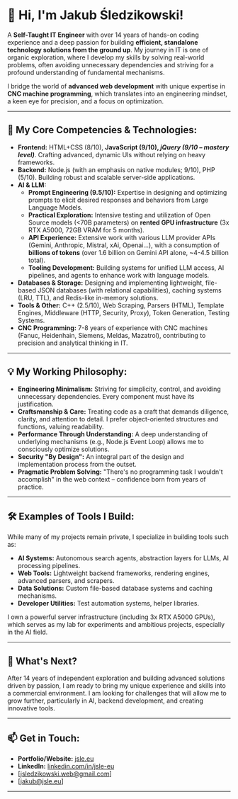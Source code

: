 # 👋 Hi, I'm Jakub Śledzikowski!

A **Self-Taught IT Engineer** with over 14 years of hands-on coding experience and a deep passion for building **efficient, standalone technology solutions from the ground up**. My journey in IT is one of organic exploration, where I develop my skills by solving real-world problems, often avoiding unnecessary dependencies and striving for a profound understanding of fundamental mechanisms.

I bridge the world of **advanced web development** with unique expertise in **CNC machine programming**, which translates into an engineering mindset, a keen eye for precision, and a focus on optimization.

---

## 🚀 My Core Competencies & Technologies:

*   **Frontend:** HTML+CSS (8/10), **JavaScript (9/10), *jQuery (9/10 – mastery level)***. Crafting advanced, dynamic UIs without relying on heavy frameworks.
*   **Backend:** Node.js (with an emphasis on native modules; 9/10), PHP (5/10). Building robust and scalable server-side applications.
*   **AI & LLM:**
    *   **Prompt Engineering (9.5/10):** Expertise in designing and optimizing prompts to elicit desired responses and behaviors from Large Language Models.
    *   **Practical Exploration:** Intensive testing and utilization of Open Source models (<70B parameters) on **rented GPU infrastructure** (3x RTX A5000, 72GB VRAM for 5 months).
    *   **API Experience:** Extensive work with various LLM provider APIs (Gemini, Anthropic, Mistral, xAi, Openai...), with a consumption of **billions of tokens** (over 1.6 billion on Gemini API alone, ~4-4.5 billion total).
    *   **Tooling Development:** Building systems for unified LLM access, AI pipelines, and agents to enhance work with language models.
*   **Databases & Storage:** Designing and implementing lightweight, file-based JSON databases (with relational capabilities), caching systems (LRU, TTL), and Redis-like in-memory solutions.
*   **Tools & Other:** C++ (2.5/10), Web Scraping, Parsers (HTML), Template Engines, Middleware (HTTP, Security, Proxy), Token Generation, Testing Systems.
*   **CNC Programming:** 7-8 years of experience with CNC machines (Fanuc, Heidenhain, Siemens, Meldas, Mazatrol), contributing to precision and analytical thinking in IT.
---

## 💡 My Working Philosophy:

*   **Engineering Minimalism:** Striving for simplicity, control, and avoiding unnecessary dependencies. Every component must have its justification.
*   **Craftsmanship & Care:** Treating code as a craft that demands diligence, clarity, and attention to detail. I prefer object-oriented structures and functions, valuing readability.
*   **Performance Through Understanding:** A deep understanding of underlying mechanisms (e.g., Node.js Event Loop) allows me to consciously optimize solutions.
*   **Security "By Design":** An integral part of the design and implementation process from the outset.
*   **Pragmatic Problem Solving:** "There's no programming task I wouldn't accomplish" in the web context – confidence born from years of practice.

---

## 🛠️ Examples of Tools I Build:

While many of my projects remain private, I specialize in building tools such as:

*   **AI Systems:** Autonomous search agents, abstraction layers for LLMs, AI processing pipelines.
*   **Web Tools:** Lightweight backend frameworks, rendering engines, advanced parsers, and scrapers.
*   **Data Solutions:** Custom file-based database systems and caching mechanisms.
*   **Developer Utilities:** Test automation systems, helper libraries.

I own a powerful server infrastructure (including 3x RTX A5000 GPUs), which serves as my lab for experiments and ambitious projects, especially in the AI field.

---

## 🎯 What's Next?

After 14 years of independent exploration and building advanced solutions driven by passion, I am ready to bring my unique experience and skills into a commercial environment. I am looking for challenges that will allow me to grow further, particularly in AI, backend development, and creating innovative tools.

---

## 📫 Get in Touch:

*   **Portfolio/Website:** [jsle.eu](https://jsle.eu)
*   **LinkedIn:** [linkedin.com/in/jsle-eu](https://www.linkedin.com/in/jsle-eu)
*   [jsledzikowski.web@gmail.com]
*   [jakub@jsle.eu]

---

<!-- Optional: GitHub Stats -->
<!--
<p align="center">
  <img src="https://github-readme-stats.vercel.app/api?username=jsle-eu&show_icons=true&theme=radical&rank_icon=github" alt="GitHub Stats" />
  <img src="https://github-readme-stats.vercel.app/api/top-langs/?username=jsle-eu&layout=compact&theme=radical" alt="Top Languages" />
</p>
-->
